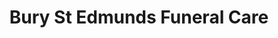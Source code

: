 ---
title: "Bury St Edmunds Funeral Care"
url: /bury-st-edmunds/bury-st-edmunds-funeral-care/
shop: funeral directors
---